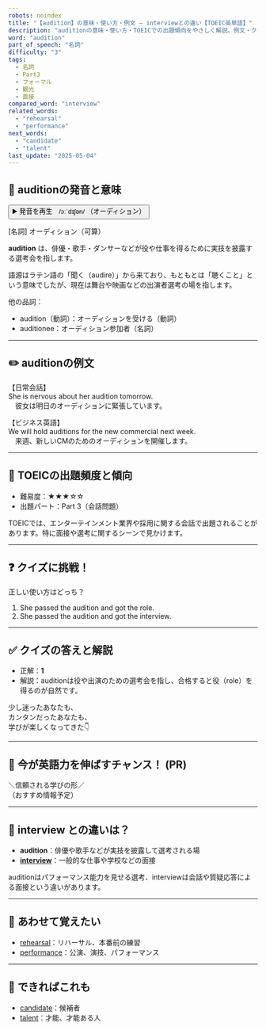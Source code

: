 ```yaml
---
robots: noindex
title: "【audition】の意味・使い方・例文 ― interviewとの違い【TOEIC英単語】"
description: "auditionの意味・使い方・TOEICでの出題傾向をやさしく解説。例文・クイズ付きでinterviewとの違いもわかりやすく学べます。"
word: "audition"
part_of_speech: "名詞"
difficulty: "3"
tags:
  - 名詞
  - Part3
  - フォーマル
  - 観光
  - 面接
compared_word: "interview"
related_words:
  - "rehearsal"
  - "performance"
next_words:
  - "candidate"
  - "talent"
last_update: "2025-05-04"
---
```


## 🔰 auditionの発音と意味

<button class="play-audio" onclick="playTTS('audition')">
  <span class="play-audio-main">
    ▶️ 発音を再生　/ɔːˈdɪʃən/
  </span>
  <span class="play-audio-sub">
    （オーディション）
  </span>
</button>

[名詞] オーディション（可算）

**audition** は、俳優・歌手・ダンサーなどが役や仕事を得るために実技を披露する選考会を指します。

語源はラテン語の「聞く（audire）」から来ており、もともとは「聴くこと」という意味でしたが、現在は舞台や映画などの出演者選考の場を指します。

他の品詞：  
- audition（動詞）：オーディションを受ける（動詞）
- auditionee：オーディション参加者（名詞）

---

## ✏️ auditionの例文

【日常会話】  
She is nervous about her audition tomorrow.  
　彼女は明日のオーディションに緊張しています。

【ビジネス英語】  
We will hold auditions for the new commercial next week.  
　来週、新しいCMのためのオーディションを開催します。

---

## 🎯 TOEICの出題頻度と傾向

- 難易度：★★★☆☆
- 出題パート：Part 3（会話問題）

TOEICでは、エンターテインメント業界や採用に関する会話で出題されることがあります。特に面接や選考に関するシーンで見かけます。

---

## ❓ クイズに挑戦！

正しい使い方はどっち？

1. She passed the audition and got the role.  
2. She passed the audition and got the interview.

---

## ✅ クイズの答えと解説

- 正解：**1**
- 解説：auditionは役や出演のための選考会を指し、合格すると役（role）を得るのが自然です。

少し迷ったあなたも、  
カンタンだったあなたも、  
学びが楽しくなってきた👇️

---

## 🚀 今が英語力を伸ばすチャンス！ (PR)

<div class="info-center">
＼信頼される学びの形／<br>  
（おすすめ情報予定）
</div>

---

## 🤔  interview との違いは？

- **audition**：俳優や歌手などが実技を披露して選考される場
- **[interview](/word/interview)**：一般的な仕事や学校などの面接

auditionはパフォーマンス能力を見せる選考、interviewは会話や質疑応答による面接という違いがあります。

---

## 🧩 あわせて覚えたい

- [rehearsal](/word/rehearsal)：リハーサル、本番前の練習
- [performance](/word/performance)：公演、演技、パフォーマンス

---

## 📖 できればこれも

- [candidate](/word/candidate)：候補者
- [talent](/word/talent)：才能、才能ある人

<!-- cvid: aid43_bid44 -->
